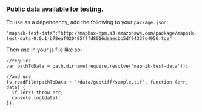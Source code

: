 ### Public data available for testing.

To use as a dependency, add the following to your `package.json`:
```
"mapnik-test-data":"http://mapbox-npm.s3.amazonaws.com/package/mapnik-test-data-0.0.1-b78eaf920405fffd8016deaecbb5df94337c4956.tgz"
```

Then use in your js file like so:
```
//require
var pathToData = path.dirname(require.resolve('mapnik-test-data'));

//and use
fs.readFile(pathToData + '/data/geotiff/sample.tif', function (err, data) {
  if (err) throw err;
  console.log(data);
});

```
